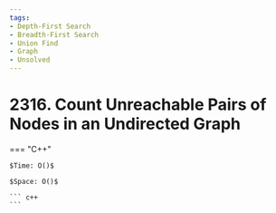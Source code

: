 ```yaml
---
tags:
- Depth-First Search
- Breadth-First Search
- Union Find
- Graph
- Unsolved
---
```



# 2316. Count Unreachable Pairs of Nodes in an Undirected Graph

=== "C++"

    $Time: O()$

    $Space: O()$

    ``` c++
    ```